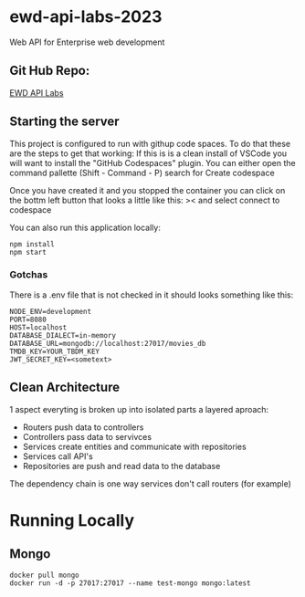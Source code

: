 # ewd-api-labs-2023
Web API for Enterprise web development

## Git Hub Repo:
[EWD API Labs](https://github.com/setu-aaron/ewd-api-labs-2023)

## Starting the server
This project is configured to run with githup code spaces. To do that these are the steps to get that working:
If this is is a clean install of VSCode you will want to install the "GitHub Codespaces" plugin.
You can either open the command pallette (Shift - Command - P) search for Create codespace

Once you have created it and you stopped the container you can click on the bottm left button that looks a little like this: >< and select connect to codespace

You can also run this application locally:
```
npm install
npm start
```
### Gotchas
There is a .env file that is not checked in it should looks something like this:
```
NODE_ENV=development
PORT=8080
HOST=localhost
DATABASE_DIALECT=in-memory
DATABASE_URL=mongodb://localhost:27017/movies_db
TMDB_KEY=YOUR_TBDM_KEY
JWT_SECRET_KEY=<sometext>
```

## Clean Architecture
1 aspect everyting is broken up into isolated parts
a layered aproach:
* Routers push data to controllers 
* Controllers pass data to servivces
* Services create entities and communicate with repositories
* Services call API's
* Repositories are push and read data to the database

The dependency chain is one way services don't call routers (for example)

# Running Locally
## Mongo
```
docker pull mongo
docker run -d -p 27017:27017 --name test-mongo mongo:latest

```